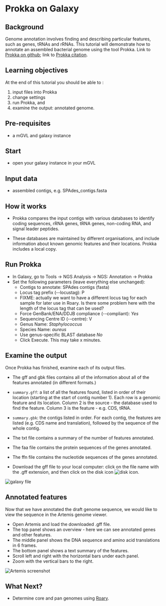 # Prokka on Galaxy

## Background
Genome annotation involves finding and describing particular features, such as genes, tRNAs and rRNAs. This tutorial will demonstrate how to annotate an assembled bacterial genome using the tool Prokka. Link to [Prokka on github](https://github.com/tseemann/prokka#prokka-rapid-prokaryotic-genome-annotation); link to [Prokka citation](http://bioinformatics.oxfordjournals.org/content/30/14/2068.full).

## Learning objectives
At the end of this tutorial you should be able to :

1. input files into Prokka
2. change settings
3. run Prokka, and
4. examine the output: annotated genome.


## Pre-requisites
- a mGVL and galaxy instance

## Start
- open your galaxy instance in your mGVL

## Input data

- assembled contigs, e.g. <fn>SPAdes_contigs.fasta</fn>

## How it works
- Prokka compares the input contigs with various databases to identify coding sequences, rRNA genes, tRNA genes, non-coding RNA, and signal leader peptides.

- These databases are maintained by different organisations, and include information about known genomic features and their locations. Prokka includes a local copy.

## Run Prokka

- In Galaxy, go to <ss>Tools &rarr; NGS Analysis &rarr; NGS: Annotation &rarr; Prokka</ss>  
- Set the following parameters (leave everything else unchanged):
    - <ss>Contigs to annotate</ss>: <fn>SPAdes contigs (fasta)</fn>  
    - <ss>Locus tag prefix (--locustag)</ss>: P
    - FIXME: actually we want to have a different locus tag for each sample for later use in Roary. Is there some problem here with the length of the locus tag that can be used?
    - <ss>Force GenBank/ENA/DDJB compliance (--compliant)</ss>: *Yes*
    - <ss>Sequencing Centre ID (--centre)</ss>: V
    - <ss>Genus Name</ss>: *Staphylococcus*  
    - <ss>Species Name</ss>: *aureus*  
    - <ss>Use genus-specific BLAST database</ss> *No*  
    - Click <ss>Execute</ss>. This may take x minutes.

## Examine the output

Once Prokka has finished, examine each of its output files.

- The gff and gbk files contains all of the information about all of the features annotated (in different formats.)

- `summary.gff`: a list of all the features found, listed in order of their location (starting at the start of contig number 1). Each row is a genomic feature and its location. Column 2 is the source - the database used to find the feature. Column 3 is the feature - e.g. CDS, tRNA.
- `summary.gbk`: the contigs listed in order. For each contig, the features are listed (e.g. CDS name and translation), followed by the sequence of the whole contig.

- The txt file contains a summary of the number of features annotated.
- The faa file contains the protein sequences of the genes annotated.
- The ffn file contains the nucleotide sequences of the genes annotated.

- Download the gff file to your local computer: click on the file name with the .gff extension, and then click on the disk icon ![disk icon](./images/image00.png).

![galaxy file](./images/image01.png)


## Annotated features
Now that we have annotated the draft genome sequence, we would like to view the sequence in the Artemis genome viewer.

- Open Artemis and load the downloaded .gff file.
- The top panel shows an overview - here we can see annotated genes and other features.
- The middle panel shows the DNA sequence and amino acid translations in 6 frames.
- The bottom panel shows a text summary of the features.
- Scroll left and right with the horizontal bars under each panel.
- Zoom with the vertical bars to the right.

![Artemis screenshot](./images/image02.png)

## What Next?
- Determine core and pan genomes using [Roary](../pan/roary.md).
